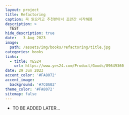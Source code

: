 ```yaml
---
layout: project
title: Refactoring
caption: 꼭 읽으라고 추천받아서 조만간 시작해봄
description: >
  TEST
hide_description: true
date:   3 Aug 2023
image: 
  path: /assets/img/books/refactoring/title.jpg
categories: books
links:
  - title: YES24
    url: https://www.yes24.com/Product/Goods/89649360
date: 29 Jun 2023
accent_color: '#FA8072'
accent_image: 
  background: '#7C0A02'
theme_color: '#FA8072'
sitemap: false
---
```

- TO BE ADDED LATER...